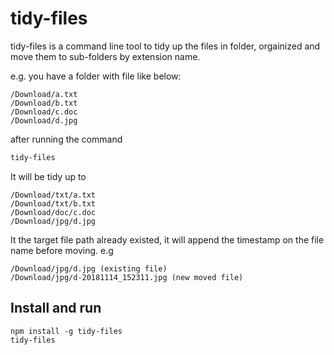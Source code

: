 # tidy-files

tidy-files is a command line tool to tidy up the files in folder, orgainized and move them to sub-folders by extension name.


e.g. you have a folder with file like below: 


	/Download/a.txt    
	/Download/b.txt   
	/Download/c.doc   
	/Download/d.jpg   

after running the command

```bash
tidy-files
```

It will be tidy up to 

	/Download/txt/a.txt    
	/Download/txt/b.txt   
	/Download/doc/c.doc   
	/Download/jpg/d.jpg 
	
It the target file path already existed, it will append the timestamp on the file name before moving. e.g 

	/Download/jpg/d.jpg (existing file)
	/Download/jpg/d-20181114_152311.jpg (new moved file)
	
## Install and run

```
npm install -g tidy-files
tidy-files
```